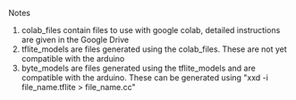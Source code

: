 Notes

1. colab_files contain files to use with google colab, detailed instructions are given in the Google Drive
2. tflite_models are files generated using the colab_files. These are not yet compatible with the arduino
3. byte_models are files generated using the tflite_models and are compatible with the arduino. These can be generated using "xxd -i file_name.tflite > file_name.cc"